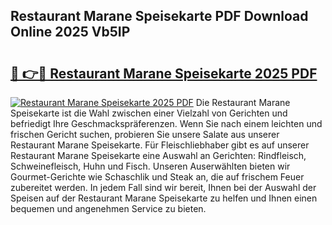 ## Restaurant Marane Speisekarte PDF Download Online 2025 Vb5IP

# <h2><a href="http://gc8hgg.nevu.top/?p=Restaurant+Marane+Speisekarte">🔗 👉🔴 Restaurant Marane Speisekarte 2025 PDF</a></h2>

[![Restaurant Marane Speisekarte 2025 PDF](https://i.imgur.com/dBaPXMq.png)](http://gc8hgg.nevu.top/?p=Restaurant+Marane+Speisekarte)
Die Restaurant Marane Speisekarte ist die Wahl zwischen einer Vielzahl von Gerichten und befriedigt Ihre Geschmackspräferenzen. Wenn Sie nach einem leichten und frischen Gericht suchen, probieren Sie unsere Salate aus unserer Restaurant Marane Speisekarte. Für Fleischliebhaber gibt es auf unserer Restaurant Marane Speisekarte eine Auswahl an Gerichten: Rindfleisch, Schweinefleisch, Huhn und Fisch. Unseren Auserwählten bieten wir Gourmet-Gerichte wie Schaschlik und Steak an, die auf frischem Feuer zubereitet werden. In jedem Fall sind wir bereit, Ihnen bei der Auswahl der Speisen auf der Restaurant Marane Speisekarte zu helfen und Ihnen einen bequemen und angenehmen Service zu bieten.
